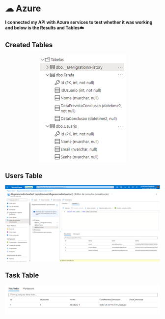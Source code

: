 # ☁ Azure
**I connected my API with Azure services to test whether it was working and below is the Results and Tables☁️** 

## Created Tables
<p align="center">
  <img alt="home" src=https://github.com/GabrielHenriqueCA/TaskManager/blob/master/Azure/result-azure2.png>
</p>



##  Users Table

<p align="center">
  <img alt="home" src=https://github.com/GabrielHenriqueCA/TaskManager/blob/master/Azure/Result-Azure3.png>
</p>

## Task Table 

<p align="center">
  <img alt="home" src=https://github.com/GabrielHenriqueCA/TaskManager/blob/master/Azure/result-azure5.png
</p>
  
  
